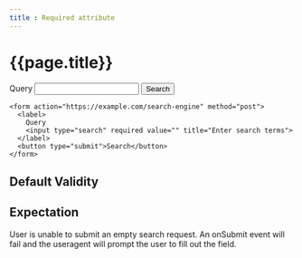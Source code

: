 ```yaml
---
title : Required attribute
---
```

# {{page.title}}
<form action="https://example.com/search-engine" method="post">
  <label>
    Query
    <input id="q" name="q" type="search" required value="" title="Enter search terms">
  </label>
  <button type="submit">Search</button>
</form>

~~~
<form action="https://example.com/search-engine" method="post">
  <label>
    Query
    <input type="search" required value="" title="Enter search terms">
  </label>
  <button type="submit">Search</button>
</form>
~~~
## Default Validity
<div id="validityReport">
<script>document.write('<p>valueMissing: ' + q.validity.valueMissing + '</p><p>valid: ' + q.validity.valid + '</p>');</script>
</div>


## Expectation
User is unable to submit an empty search request.  An onSubmit event will fail and the useragent will prompt the user to fill out the field.
